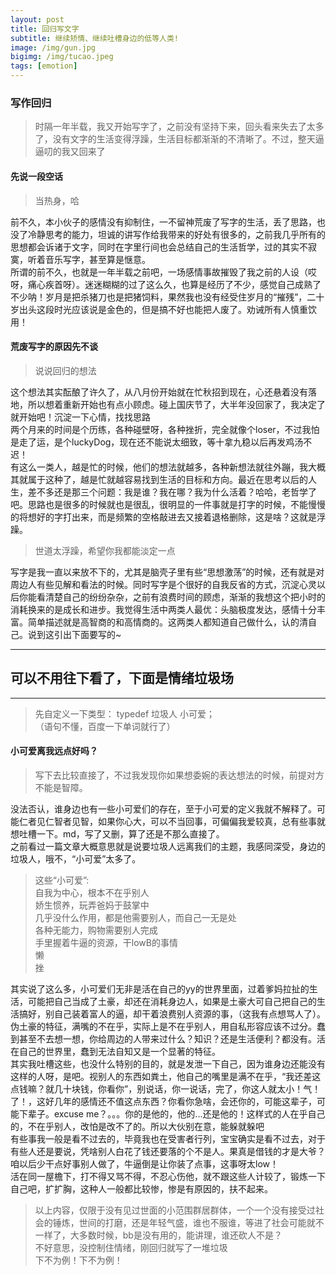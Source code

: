 ```yaml
---
layout: post           
title: 回归写文字  
subtitle: 继续矫情、继续吐槽身边的低等人类!
image: /img/gun.jpg    
bigimg: /img/tucao.jpeg
tags: [emotion]
--- 
```

### 写作回归
>时隔一年半载，我又开始写字了，之前没有坚持下来，回头看来失去了太多了，没有文字的生活变得浮躁，生活目标都渐渐的不清晰了。不过，整天逼逼叨的我又回来了  

#### 先说一段空话  
> 当热身，哈

前不久，本小伙子的感情没有抑制住，一不留神荒废了写字的生活，丢了思路，也没了冷静思考的能力，坦诚的讲写作给我带来的好处有很多的，之前我几乎所有的思想都会诉诸于文字，同时在字里行间也会总结自己的生活哲学，过的其实不寂寞，听着音乐写字，甚至算是惬意。  
所谓的前不久，也就是一年半载之前吧，一场感情事故摧毁了我之前的人设（哎呀，痛心疾首呀）。迷迷糊糊的过了这么久，也算是经历了不少，感觉自己成熟了不少呐！岁月是把杀猪刀也是把猪饲料，果然我也没有经受住岁月的“摧残”，二十岁出头这段时光应该说是金色的，但是搞不好也能把人废了。劝诫所有人慎重饮用！   
#### 荒废写字的原因先不谈  
> 说说回归的想法

这个想法其实酝酿了许久了，从八月份开始就在忙秋招到现在，心还悬着没有落地，所以想着重新开始也有点小顾虑。碰上国庆节了，大半年没回家了，我决定了就开始吧！沉淀一下心情，找找思路  
两个月来的时间是个历练，各种碰壁呀，各种挫折，完全就像个loser，不过我怕是走了运，是个luckyDog，现在还不能说太细致，等十拿九稳以后再发鸡汤不迟！  
有这么一类人，越是忙的时候，他们的想法就越多，各种新想法就往外蹦，我大概其就属于这种了，越是忙就越容易找到生活的目标和方向。最近在思考以后的人生，差不多还是那三个问题：我是谁？我在哪？我为什么活着？哈哈，老哲学了吧。思路也是很多的时候就也是很乱，很明显的一件事就是打字的时候，不能慢慢的将想好的字打出来，而是频繁的空格敲进去又接着退格删除，这是啥？这就是浮躁。  
> 世道太浮躁，希望你我都能淡定一点

写字是我一直以来放不下的，尤其是脑壳子里有些“思想激荡”的时候，还有就是对周边人有些见解和看法的时候。同时写字是个很好的自我反省的方式，沉淀心灵以后你能看清楚自己的纷纷杂杂，之前有浪费时间的顾虑，渐渐的我想这个把小时的消耗换来的是成长和进步。我觉得生活中两类人最优：头脑极度发达，感情十分丰富。简单描述就是高智商的和高情商的。这两类人都知道自己做什么，认的清自己。说到这引出下面要写的~  

---
## 可以不用往下看了，下面是情绪垃圾场 
---  

> 先自定义一下类型：
> typedef 垃圾人 小可爱；  
> （语句不懂，百度一下单词就行了）


#### 小可爱离我远点好吗？  
> 写下去比较直接了，不过我发现你如果想委婉的表达想法的时候，前提对方不能是智障。  

没法否认，谁身边也有一些小可爱们的存在，至于小可爱的定义我就不解释了。可能仁者见仁智者见智，如果你心大，可以不当回事，可偏偏我爱较真，总有些事就想吐槽一下。md，写了又删，算了还是不那么直接了。  
之前看过一篇文章大概意思就是说要垃圾人远离我们的主题，我感同深受，身边的垃圾人，哦不，“小可爱”太多了。  
>这些“小可爱”:  
>自我为中心，根本不在乎别人  
>娇生惯养，玩弄爸妈于鼓掌中  
>几乎没什么作用，都是他需要别人，而自己一无是处  
>各种无能力，购物需要别人完成  
>手里握着牛逼的资源，干lowB的事情  
>懒  
>挫  
>

其实说了这么多，小可爱们无非是活在自己的yy的世界里面，过着爹妈拉扯的生活，可能把自己当成了土豪，却还在消耗身边人，如果是土豪大可自己把自己的生活搞好，别自己装着富人的逼，却干着浪费别人资源的事，（这我有点想骂人了）。伪土豪的特征，满嘴的不在乎，实际上是不在乎别人，用自私形容应该不过分。蠢到甚至不去想一想，你给周边的人带来过什么？知识？还是生活便利？都没有。活在自己的世界里，蠢到无法自知又是一个显著的特征。  
其实我吐槽这些，也没什么特别的目的，就是发泄一下自己，因为谁身边还能没有这样的人呀，是吧。视别人的东西如粪土，他自己的嘴里是满不在乎，“我还差这点钱嘛？就几十块钱，你看你”，别说话，你一说话，完了，你这人就太小！气！了！，这好几年的感情还不值这点东西？你看你急啥，会还你的，可能这辈子，可能下辈子。excuse me？。。。你的是他的，他的...还是他的！这样式的人在乎自己的，不在乎别人，改怕是改不了的。所以大伙别在意，能躲就躲吧  
有些事我一般是看不过去的，毕竟我也在受害者行列，宝宝确实是看不过去，对于有些人还是要说，凭啥别人白花了钱还要落的个不是人。果真是借钱的才是大爷？咱以后少干点好事别人做了，牛逼倒是让你装了点事，这事呀太low！  
活在同一屋檐下，打不得又骂不得，不忍心伤他，就不跟这些人计较了，锻炼一下自己吧，扩扩胸，这种人一般都比较惨，惨是有原因的，扶不起来。  
> 以上内容，仅限于没有见过世面的小范围群居群体，一个一个没有接受过社会的锤炼，世间的打磨，还是年轻气盛，谁也不服谁，等进了社会可能就不一样了，大多数时候，bb是没有用的，能讲理，谁还砍人不是？  
> 不好意思，没控制住情绪，刚回归就写了一堆垃圾  
> 下不为例！下不为例！  